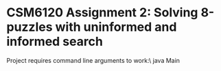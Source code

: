 CSM6120 Assignment 2: Solving 8-puzzles with uninformed and informed search
===========================================================================
Project requires command line arguments to work:\\
java Main <path to start file>
